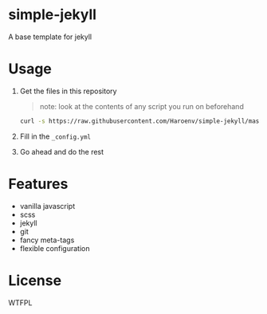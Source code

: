 # simple-jekyll

A base template for jekyll

# Usage

1. Get the files in this repository

    > note: look at the contents of any script you run on beforehand

    ```sh
    curl -s https://raw.githubusercontent.com/Haroenv/simple-jekyll/master/install.sh | bash /dev/stdin
    ```

2. Fill in the `_config.yml`

3. Go ahead and do the rest

# Features

* vanilla javascript
* scss
* jekyll
* git
* fancy meta-tags
* flexible configuration

# License

WTFPL
